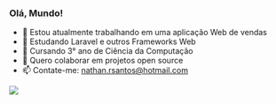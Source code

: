 ### Olá, Mundo!

- 🔭 Estou atualmente trabalhando em uma aplicação Web de vendas
- 🌱 Estudando Laravel e outros Frameworks Web
- 📖 Cursando 3° ano de Ciência da Computação
- 👯 Quero colaborar em projetos open source
- 📫 Contate-me: nathan.rsantos@hotmail.com
 
<div> 
<a href="https://www.linkedin.com/in/nathanrsantos/" target="_blank"><img src="https://img.shields.io/badge/-LinkedIn-%230077B5?style=for-the-  badge&logo=linkedin&logoColor=white" target="_blank"></a> 
</div>


